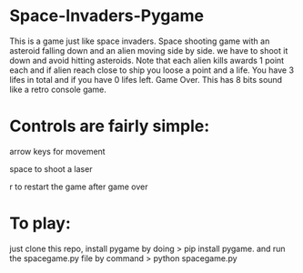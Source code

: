 # Space-Invaders-Pygame

This is a game just like space invaders. Space shooting game with an asteroid falling down and an alien moving side by side. we have to shoot it down and avoid hitting asteroids. Note that each alien kills
awards 1 point each and if alien reach close to ship you loose a point and a life. You have 3 lifes in total and if you have 0 lifes left. Game Over. This has 8 bits sound like a retro console game. 

# Controls are fairly simple:

arrow keys for movement

space to shoot a laser

r to restart the game after game over

# To play:

just clone this repo, install pygame by doing > pip install pygame.
and run the spacegame.py file by command > python spacegame.py
